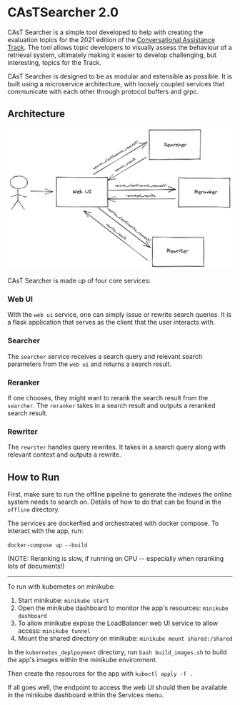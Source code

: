# CAsTSearcher 2.0

CAsT Searcher is a simple tool developed to help with creating the evaluation topics for the 2021 edition of the [Conversational Assistance Track](http://www.treccast.ai/). The tool allows topic developers to visually assess the behaviour of a retrieval system, ultimately making it easier to develop challenging, but interesting, topics for the Track.

CAsT Searcher is designed to be as modular and extensible as possible. It is built using a microservice architecture, with loosely coupled services that communicate with each other through protocol buffers and grpc. 

## Architecture

![System Architecure](assets/system_architecture.png)

CAsT Searcher is made up of four core services:

### Web UI

With the `web ui` service, one can simply issue or rewrite search queries. It is a flask application that serves as the client that the user interacts with.

### Searcher

The `searcher` service receives a search query and relevant search parameters from the `web ui` and returns a search result.

### Reranker

If one chooses, they might want to rerank the search result from the `searcher`. The `reranker` takes in a search result and outputs a reranked search result.

### Rewriter

The `rewriter` handles query rewrites. It takes in a search query along with relevant context and outputs a rewrite.

## How to Run

First, make sure to run the offline pipeline to generate the indexes the online system needs to search on. Details of how to do that can be found in the `offline` directory.

The services are dockerfied and orchestrated with docker compose. To interact with the app, run:

`docker-compose up --build`

(NOTE: Reranking is slow, if running on CPU -- especially when reranking lots of documents!)

------------------------

To run with kubernetes on minikube:

1. Start minikube: `minikube start`
2. Open the minikube dashboard to monitor the app's resources: `minikube dashboard`
3. To allow minikube expose the LoadBalancer web UI service to allow access: `minikube tunnel` 
4. Mount the shared directory on minikube: `minikube mount shared:/shared`

In the `kubernetes_deplpoyment` directory, run `bash build_images.sh` to build the app's images within the minikube environment.

Then create the resources for the app with `kubectl apply -f .`

If all goes well, the endpoint to access the web UI should then be available in the minikube dashboard within the Services menu.
